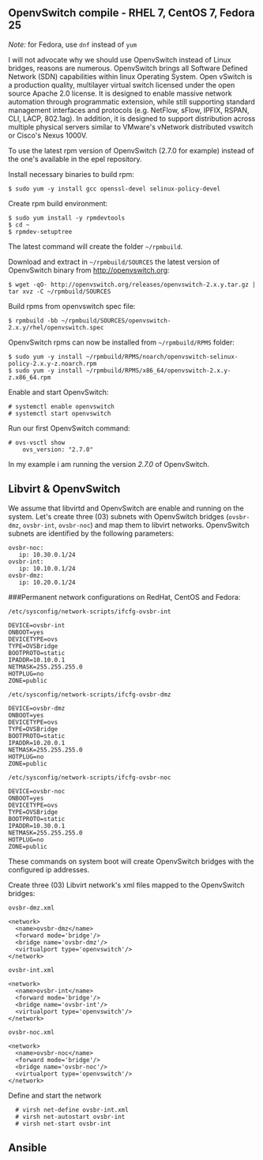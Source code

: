## OpenvSwitch compile - RHEL 7, CentOS 7, Fedora 25

*Note:* for Fedora, use `dnf` instead of `yum`

I will not advocate why we should use OpenvSwitch instead of Linux bridges, reasons are numerous. OpenvSwitch brings all Software Defined Network (SDN) capabilities within linux Operating System.
Open vSwitch is a production quality, multilayer virtual switch licensed under the open source Apache 2.0 license.  It is designed to enable massive network automation through programmatic extension, while still supporting standard management interfaces and protocols (e.g. NetFlow, sFlow, IPFIX, RSPAN, CLI, LACP, 802.1ag).  In addition, it is designed to support distribution across multiple physical servers similar to VMware's vNetwork distributed vswitch or Cisco's Nexus 1000V.

To use the latest rpm version of OpenvSwitch (2.7.0 for example) instead of the one's available in the epel repository.

Install necessary binaries to build rpm:

    $ sudo yum -y install gcc openssl-devel selinux-policy-devel

Create rpm build environment:

    $ sudo yum install -y rpmdevtools
    $ cd ~
    $ rpmdev-setuptree
    
The latest command will create the folder  `~/rpmbuild`.
   
Download and extract in `~/rpmbuild/SOURCES` the latest version of OpenvSwitch binary from http://openvswitch.org:

    $ wget -qO- http://openvswitch.org/releases/openvswitch-2.x.y.tar.gz | tar xvz -C ~/rpmbuild/SOURCES
   
Build rpms from openvswitch spec file:

    $ rpmbuild -bb ~/rpmbuild/SOURCES/openvswitch-2.x.y/rhel/openvswitch.spec   

OpenvSwitch rpms can now be installed from `~/rpmbuild/RPMS` folder:

    $ sudo yum -y install ~/rpmbuild/RPMS/noarch/openvswitch-selinux-policy-2.x.y-z.noarch.rpm
    $ sudo yum -y install ~/rpmbuild/RPMS/x86_64/openvswitch-2.x.y-z.x86_64.rpm
    
Enable and start OpenvSwitch:

    # systemctl enable openvswitch
    # systemctl start openvswitch

Run our first OpenvSwitch command:

    # ovs-vsctl show
        ovs_version: "2.7.0"
 
In my example i am running the version *2.7.0* of OpenvSwitch.


 
## Libvirt & OpenvSwitch
We assume that libvirtd and OpenvSwitch are enable and running on the system.
Let's create three (03) subnets with OpenvSwitch bridges (`ovsbr-dmz`, `ovsbr-int`, `ovsbr-noc`) and map them to libvirt networks.
OpenvSwitch subnets are identified by the following parameters:

```
ovsbr-noc:
   ip: 10.30.0.1/24
ovsbr-int:
   ip: 10.10.0.1/24
ovsbr-dmz:
   ip: 10.20.0.1/24 
```

###Permanent network configurations on RedHat, CentOS and Fedora:

`/etc/sysconfig/network-scripts/ifcfg-ovsbr-int`

```
DEVICE=ovsbr-int
ONBOOT=yes
DEVICETYPE=ovs
TYPE=OVSBridge
BOOTPROTO=static
IPADDR=10.10.0.1
NETMASK=255.255.255.0
HOTPLUG=no
ZONE=public
```

`/etc/sysconfig/network-scripts/ifcfg-ovsbr-dmz`

```
DEVICE=ovsbr-dmz
ONBOOT=yes
DEVICETYPE=ovs
TYPE=OVSBridge
BOOTPROTO=static
IPADDR=10.20.0.1
NETMASK=255.255.255.0
HOTPLUG=no
ZONE=public
```

`/etc/sysconfig/network-scripts/ifcfg-ovsbr-noc`

```
DEVICE=ovsbr-noc
ONBOOT=yes
DEVICETYPE=ovs
TYPE=OVSBridge
BOOTPROTO=static
IPADDR=10.30.0.1
NETMASK=255.255.255.0
HOTPLUG=no
ZONE=public
```

These commands on system boot will create OpenvSwitch bridges with the configured ip addresses.

Create three (03) Libvirt network's xml files mapped to the OpenvSwitch bridges:

`ovsbr-dmz.xml`

```
<network>
  <name>ovsbr-dmz</name>
  <forward mode='bridge'/>
  <bridge name='ovsbr-dmz'/>
  <virtualport type='openvswitch'/>
</network>
```
		
`ovsbr-int.xml`

```
<network>
  <name>ovsbr-int</name>
  <forward mode='bridge'/>
  <bridge name='ovsbr-int'/>
  <virtualport type='openvswitch'/>
</network>
```
		
`ovsbr-noc.xml`		

```
<network>
  <name>ovsbr-noc</name>
  <forward mode='bridge'/>
  <bridge name='ovsbr-noc'/>
  <virtualport type='openvswitch'/>
</network>
```

Define and start the network

	  # virsh net-define ovsbr-int.xml
	  # virsh net-autostart ovsbr-int
	  # virsh net-start ovsbr-int

  


## Ansible
